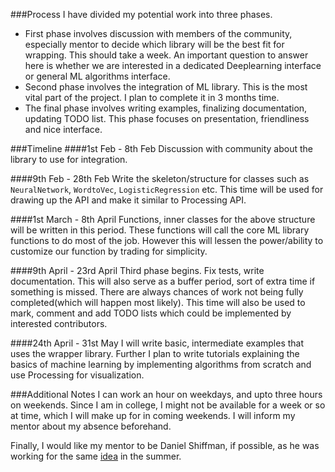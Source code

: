 ###Process
I have divided my potential work into three phases.
* First phase involves discussion with members of the community, especially mentor to decide which library will be the best fit for wrapping. This should take a week. An important question to answer here is whether we are interested in a dedicated Deeplearning interface or general ML algorithms interface.
* Second phase involves the integration of ML library. This is the most vital part of the project. I plan to complete it in 3 months time.
* The final phase involves writing examples, finalizing documentation, updating TODO list. This phase focuses on presentation, friendliness and nice interface.

###Timeline
####1st Feb - 8th Feb
Discussion with community about the library to use for integration.

####9th Feb - 28th Feb
Write the skeleton/structure for classes such as `NeuralNetwork`, `WordtoVec`, `LogisticRegression` etc. This time will be used for drawing up the API and make it similar to Processing API.

####1st March - 8th April
Functions, inner classes for the above structure will be written in this period. These functions will call the core ML library functions to do most of the job. However this will lessen the power/ability to customize our function by trading for simplicity.

####9th April - 23rd April
Third phase begins. Fix tests, write documentation. This will also serve as a buffer period, sort of extra time if something is missed. There are always chances of work not being fully completed(which will happen most likely). This time will also be used to mark, comment and add TODO lists which could be implemented by interested contributors.

####24th April - 31st May
I will write basic, intermediate examples that uses the wrapper library. Further I plan to
write tutorials explaining the basics of machine learning by implementing algorithms from scratch and use
Processing for visualization.

###Additional Notes
I can work an hour on weekdays, and upto three hours on weekends. Since I am in college, I might not be available for a week or so at time, which I will make up for in coming weekends. I will inform my mentor about my absence beforehand.

Finally, I would like my mentor to be Daniel Shiffman, if possible, as he was working for the same [idea](https://github.com/shiffman/Machine-Learning-Processing) in the summer.
